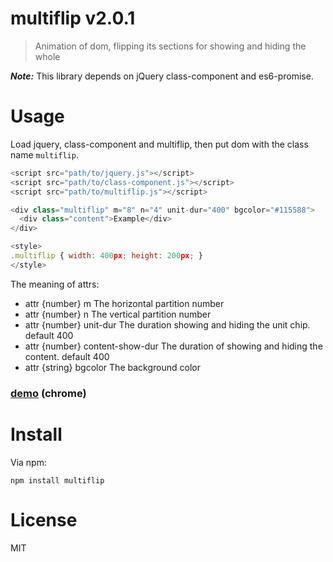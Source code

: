 # multiflip v2.0.1

> Animation of dom, flipping its sections for showing and hiding the whole

***Note:*** This library depends on jQuery class-component and es6-promise.

# Usage

Load jquery, class-component and multiflip, then put dom with the class name `multiflip`.

```js
<script src="path/to/jquery.js"></script>
<script src="path/to/class-component.js"></script>
<script src="path/to/multiflip.js"></script>

<div class="multiflip" m="8" n="4" unit-dur="400" bgcolor="#115588">
  <div class="content">Example</div>
</div>

<style>
.multiflip { width: 400px; height: 200px; }
</style>
```

The meaning of attrs:
- attr {number} m The horizontal partition number
- attr {number} n The vertical partition number
- attr {number} unit-dur The duration showing and hiding the unit chip. default 400
- attr {number} content-show-dur The duration of showing and hiding the content. default 400
- attr {string} bgcolor The background color

### [demo](http://kt3k.github.io/multiflip/test.html) (chrome)

# Install

Via npm:

    npm install multiflip

# License

MIT
